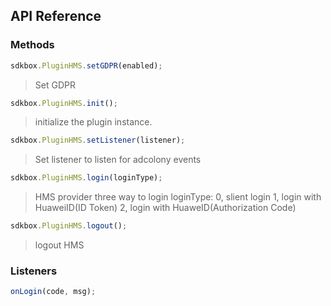 ## API Reference

### Methods
```javascript
sdkbox.PluginHMS.setGDPR(enabled);
```
> Set GDPR

```javascript
sdkbox.PluginHMS.init();
```
>  initialize the plugin instance.

```javascript
sdkbox.PluginHMS.setListener(listener);
```
> Set listener to listen for adcolony events

```javascript
sdkbox.PluginHMS.login(loginType);
```
> HMS provider three way to login
loginType: 0, slient login 1, login with HuaweiID(ID Token) 2, login with HuaweID(Authorization Code)

```javascript
sdkbox.PluginHMS.logout();
```
> logout HMS


### Listeners
```javascript
onLogin(code, msg);
```


